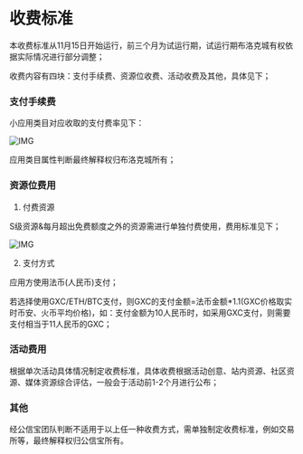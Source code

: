 # 收费标准

本收费标准从11月15日开始运行，前三个月为试运行期，试运行期布洛克城有权依据实际情况进行部分调整；

收费内容有四块：支付手续费、资源位收费、活动收费及其他，具体见下；

### 支付手续费

小应用类目对应收取的支付费率见下：

![IMG](/blockcity/img/收费标准.jpg)

应用类目属性判断最终解释权归布洛克城所有；

### 资源位费用

1. 付费资源

S级资源&每月超出免费额度之外的资源需进行单独付费使用，费用标准见下；

![IMG](/blockcity/img/广告费用.jpg)

2. 支付方式

应用方使用法币(人民币)支付；

若选择使用GXC/ETH/BTC支付，则GXC的支付金额=法币金额*1.1(GXC价格取实时币安、火币平均价格)，如：支付金额为10人民币时，如采用GXC支付，则需要支付相当于11人民币的GXC；

### 活动费用

根据单次活动具体情况制定收费标准，具体收费根据活动创意、站内资源、社区资源、媒体资源综合评估，一般会于活动前1-2个月进行公布；

### 其他

经公信宝团队判断不适用于以上任一种收费方式，需单独制定收费标准，例如交易所等，最终解释权归公信宝所有。

